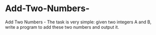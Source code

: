# Add-Two-Numbers-
Add Two Numbers  - The task is very simple: given two integers A and B, write a program to add these two numbers and output it.
